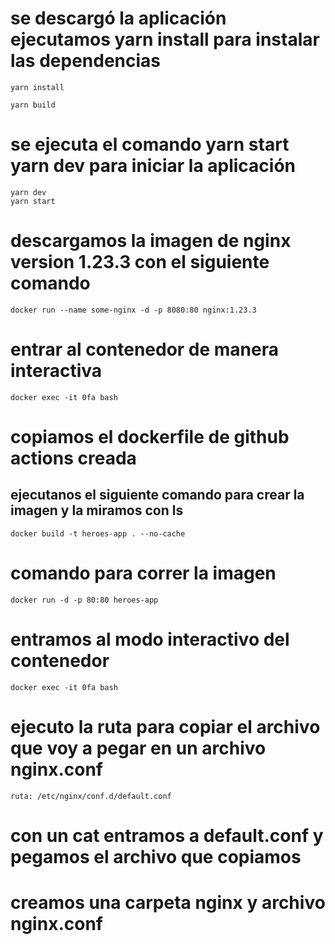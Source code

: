 # se descargó la aplicación ejecutamos yarn install para instalar las dependencias
```	
yarn install
```
```
yarn build
```
# se ejecuta el comando yarn start  yarn dev para iniciar la aplicación
```
yarn dev 
yarn start
```
# descargamos la imagen de nginx version 1.23.3 con el siguiente comando
```
docker run --name some-nginx -d -p 8080:80 nginx:1.23.3
```
# entrar al contenedor de manera interactiva
```
docker exec -it 0fa bash
```
# copiamos el dockerfile de github actions creada

## ejecutanos el siguiente comando para crear la imagen y la miramos con ls
```
docker build -t heroes-app . --no-cache
```
# comando para correr la imagen
```
docker run -d -p 80:80 heroes-app
```
# entramos al modo interactivo del contenedor
```
docker exec -it 0fa bash
```
# ejecuto la ruta para copiar el archivo que voy a pegar en un archivo nginx.conf
```	
ruta: /etc/nginx/conf.d/default.conf
```
# con un cat entramos a default.conf y pegamos el archivo que copiamos

# creamos una carpeta nginx y archivo nginx.conf 




